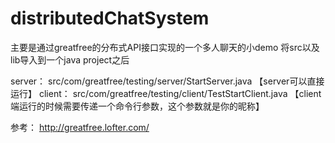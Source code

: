# distributedChatSystem
主要是通过greatfree的分布式API接口实现的一个多人聊天的小demo
将src以及lib导入到一个java project之后

server：
  src/com/greatfree/testing/server/StartServer.java    【server可以直接运行】
client：
  src/com/greatfree/testing/client/TestStartClient.java    【client端运行的时候需要传递一个命令行参数，这个参数就是你的昵称】
 
参考：
  http://greatfree.lofter.com/
